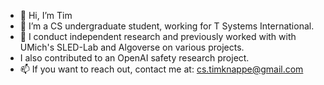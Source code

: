 - 👋 Hi, I’m Tim
- 👀 I’m a CS undergraduate student, working for T Systems International. 
- 🧪 I conduct independent research and previously worked with with UMich's SLED-Lab and Algoverse on various projects.
- I also contributed to an OpenAI safety research project.
- 📫 If you want to reach out, contact me at: cs.timknappe@gmail.com
